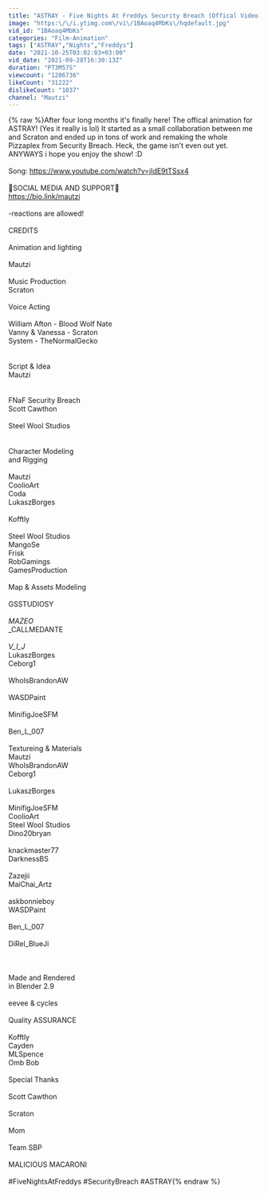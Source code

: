 ```yaml
---
title: "ASTRAY - Five Nights At Freddys Security Breach (Offical Video)"
image: "https:\/\/i.ytimg.com\/vi\/1BAoaq4MbKs\/hqdefault.jpg"
vid_id: "1BAoaq4MbKs"
categories: "Film-Animation"
tags: ["ASTRAY","Nights","Freddys"]
date: "2021-10-25T03:02:03+03:00"
vid_date: "2021-09-28T16:30:13Z"
duration: "PT3M57S"
viewcount: "1286736"
likeCount: "31222"
dislikeCount: "1037"
channel: "Mautzi"
---
```

{% raw %}After four long months it's finally here! The offical animation for ASTRAY! (Yes it really is lol) It started as a small collaboration between me and Scraton and ended up in tons of work and remaking the whole Pizzaplex from Security Breach. Heck, the game isn't even out yet. ANYWAYS i hope you enjoy the show! :D<br /><br />Song: <a rel="nofollow" target="blank" href="https://www.youtube.com/watch?v=jIdE9tTSsx4">https://www.youtube.com/watch?v=jIdE9tTSsx4</a><br /><br />💜SOCIAL MEDIA AND SUPPORT💜<br /><a rel="nofollow" target="blank" href="https://bio.link/mautzi">https://bio.link/mautzi</a><br /><br />-reactions are allowed!<br /><br />CREDITS<br /><br />Animation and lighting<br /><br />Mautzi<br /><br />Music Production<br />Scraton<br /><br />Voice Acting<br /><br />William Afton - Blood Wolf Nate<br />Vanny &amp; Vanessa - Scraton<br />System - TheNormalGecko<br /><br /><br />Script &amp; Idea<br />Mautzi <br /><br /><br />FNaF Security Breach<br />Scott Cawthon<br /><br />Steel Wool Studios<br /> <br /><br />Character Modeling <br />and Rigging<br /><br />Mautzi<br />CoolioArt<br />Coda<br />LukaszBorges<br /><br />Kofftly<br /><br />Steel Wool Studios<br />MangoSe<br />Frisk<br />RobGamings<br />GamesProduction<br /><br />Map &amp; Assets Modeling<br /><br />GSSTUDIOSY<br /><br />_MAZEO_<br />_CALLMEDANTE<br /><br />_V_I_J_<br />LukaszBorges<br />Ceborg1<br /><br />WhoIsBrandonAW<br /><br />WASDPaint<br /><br />MinifigJoeSFM<br /><br />Ben_L_007<br /><br />Textureing &amp; Materials<br />Mautzi<br />WhoIsBrandonAW<br />Ceborg1<br /><br />LukaszBorges<br /><br />MinifigJoeSFM<br />CoolioArt<br />Steel Wool Studios<br />Dino20bryan<br /><br />knackmaster77<br />DarknessBS<br /><br />Zazejii<br />MaiChai_Artz<br /><br />askbonnieboy<br />WASDPaint<br /><br />Ben_L_007<br /><br />DiRel_BlueJi<br /><br /><br /><br />Made and Rendered<br />in Blender 2.9<br /><br />eevee &amp; cycles<br /><br />Quality ASSURANCE<br /><br />Kofftly<br />Cayden<br />MLSpence<br />Omb Bob<br /><br />Special Thanks<br /><br />Scott Cawthon<br /><br />Scraton<br /><br />Mom<br /><br />Team SBP<br /><br />MALICIOUS MACARONI<br /><br />#FiveNightsAtFreddys #SecurityBreach #ASTRAY{% endraw %}

